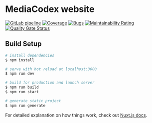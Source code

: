 # MediaCodex website

[![GitLab pipeline](https://img.shields.io/gitlab/pipeline/mediacodex/website)](https://gitlab.com/mediacodex/website/builds)
[![Coverage](https://sonarcloud.io/api/project_badges/measure?project=mediacodex_website&metric=coverage)](https://sonarcloud.io/dashboard?id=mediacodex_website)
[![Bugs](https://sonarcloud.io/api/project_badges/measure?project=mediacodex_website&metric=bugs)](https://sonarcloud.io/dashboard?id=mediacodex_website)
[![Maintainability Rating](https://sonarcloud.io/api/project_badges/measure?project=mediacodex_website&metric=sqale_rating)](https://sonarcloud.io/dashboard?id=mediacodex_website)
[![Quality Gate Status](https://sonarcloud.io/api/project_badges/measure?project=mediacodex_website&metric=alert_status)](https://sonarcloud.io/dashboard?id=mediacodex_website)


## Build Setup

``` bash
# install dependencies
$ npm install

# serve with hot reload at localhost:3000
$ npm run dev

# build for production and launch server
$ npm run build
$ npm run start

# generate static project
$ npm run generate
```

For detailed explanation on how things work, check out [Nuxt.js docs](https://nuxtjs.org).
